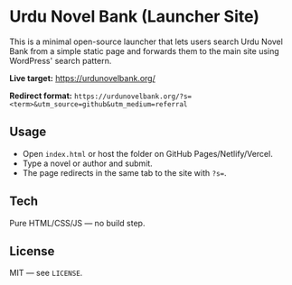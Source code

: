 # Urdu Novel Bank (Launcher Site)

This is a minimal open-source launcher that lets users search Urdu Novel Bank from a simple static page and forwards them to the main site using WordPress' search pattern.

**Live target:** https://urdunovelbank.org/

**Redirect format:** `https://urdunovelbank.org/?s=<term>&utm_source=github&utm_medium=referral`

## Usage
- Open `index.html` or host the folder on GitHub Pages/Netlify/Vercel.
- Type a novel or author and submit.
- The page redirects in the same tab to the site with `?s=`.

## Tech
Pure HTML/CSS/JS — no build step.

## License
MIT — see `LICENSE`.
